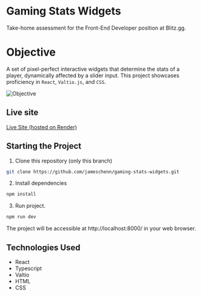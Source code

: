 # Gaming Stats Widgets

Take-home assessment for the Front-End Developer position at Blitz.gg.

# Objective

A set of pixel-perfect interactive widgets that determine the stats of a player, dynamically affected by a slider input. This project showcases proficiency in `React`, `Valtio.js`, and `CSS`.

![Objective](https://raw.githubusercontent.com/theblitzapp/take-home-assessment/main/assets/objective.png)

## Live site
[Live Site (hosted on Render)](https://jameschen-gaming-stats-widgets.onrender.com)

## Starting the Project

1. Clone this repository (only this branch)
```bash
git clone https://github.com/jameschenn/gaming-stats-widgets.git
```
2. Install dependencies
```bash
npm install
```
3. Run project.
```bash
npm run dev
```
The project will be accessible at http://localhost:8000/ in your web browser.

## Technologies Used
- React
- Typescript
- Valtio
- HTML 
- CSS
